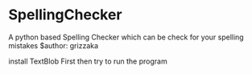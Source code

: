 # SpellingChecker
A python based Spelling Checker which can be check for your spelling mistakes
$author: grizzaka

 install TextBlob First then try to run the program

